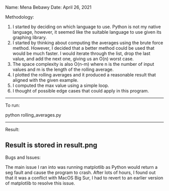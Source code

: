 Name: Mena Bebawy
Date: April 26, 2021

Methodology:

1. I started by deciding on which language to use. Python is not my native language, however, it seemed like the suitable language to use given its graphing library.
2. I started by thinking about computing the averages using the brute force method.
   However, I decided that a better method could be used that would be much faster.
   I would iterate through the list, drop the last value, and add the next one, giving us an
   O(n) worst case.
3. The space complexity is also O(n-m) where n is the number of input values and m is the length of the
   rolling average.
4. I plotted the rolling averages and it produced a reasonable result that aligned with the given example.
5. I computed the max value using a simple loop.
6. I thought of possible edge cases that could apply in this program.

---

To run:

python rolling_averages.py

---
Result:

Result is stored in result.png
---
Bugs and Issues:

The main issue I ran into was running matplotlib as Python would
return a seg fault and cause the program to crash. After lots of hours, 
I found out that it was a conflict with MacOS Big Sur, I had to revert 
to an earlier version of matplotlib to resolve this issue.
